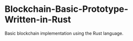 # Blockchain-Basic-Prototype-Written-in-Rust
Basic blockchain implementation using the Rust language.
